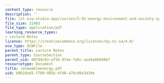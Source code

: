 ```yaml
---
content_type: resource
description: ''
file: /ol-ocw-studio-app/courses/5-92-energy-environment-and-society-spring-2007/b9b10ad5f780985b4fd8a76cd6e3419e_renewableenergy.pdf
file_size: 31403
file_type: application/pdf
learning_resource_types:
- Lecture Notes
license: https://creativecommons.org/licenses/by-nc-sa/4.0/
ocw_type: OCWFile
parent_title: Lecture Notes
parent_type: CourseSection
parent_uid: d07d4c63-af56-07ae-fe6c-aea9a8684067
resourcetype: Document
title: renewableenergy.pdf
uid: b9b10ad5-f780-985b-4fd8-a76cd6e3419e
---
```

